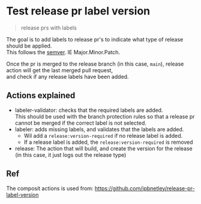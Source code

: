 # Test release pr label version
> release prs with labels

The goal is to add labels to release pr's to indicate what type of release should be applied.  
This follows the [semver](https://semver.org/). IE Major.Minor.Patch.

Once the pr is merged to the release branch (in this case, `main`), release action will get the last merged pull request,  
and check if any release labels have been added.

## Actions explained
- labeler-validator: checks that the required labels are added.  
  This should be used with the branch protection rules so that a release pr cannot be merged if the correct label is not selected.
- labeler: adds missing labels, and validates that the labels are added.
  - Wil add a `release:version-required` if no release label is added.
  - If a release label is added, the `release:version-required` is removed
- release:
  The action that will build, and create the version for the release (in this case, it just logs out the release type)

## Ref
  The composit actions is used from: https://github.com/jpbnetley/release-pr-label-version

